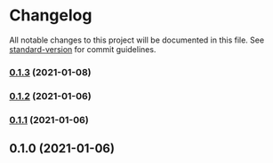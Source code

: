 # Changelog

All notable changes to this project will be documented in this file. See [standard-version](https://github.com/conventional-changelog/standard-version) for commit guidelines.

### [0.1.3](https://github.com/adurc/cli/compare/v0.1.2...v0.1.3) (2021-01-08)

### [0.1.2](https://github.com/adurc/cli/compare/v0.1.1...v0.1.2) (2021-01-06)

### [0.1.1](https://github.com/adurc/cli/compare/v0.1.0...v0.1.1) (2021-01-06)

## 0.1.0 (2021-01-06)
